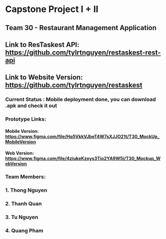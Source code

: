 # Capstone Project I + II
## Team 30 - Restaurant Management Application

## Link to ResTaskest API: https://github.com/tylrtnguyen/restaskest-rest-api
## Link to Website Version: https://github.com/tylrtnguyen/restaskest


### Current Status : Mobile deployment done, you can download .apk and check it out
### Prototype Links:
#### Mobile Version: https://www.figma.com/file/Hq5VkkVJbeT4W7sXJJO21t/T30_MockUp_MobileVersion
#### Web Version: https://www.figma.com/file/4ziukeKzoys3Tio2YA9W5i/T30_Mockup_WebVersion

### Team Members:
### 1.  Thong Nguyen
### 2.  Thanh Quan
### 3.  Tu Nguyen
### 4.  Quang Pham


